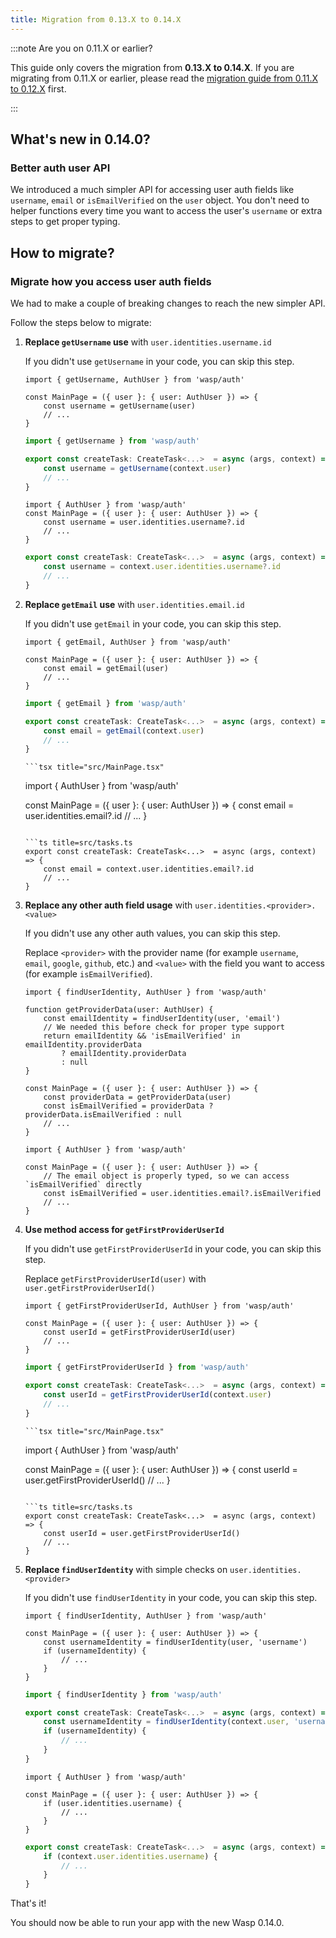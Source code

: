 ```yaml
---
title: Migration from 0.13.X to 0.14.X
---
```


:::note Are you on 0.11.X or earlier?

This guide only covers the migration from **0.13.X to 0.14.X**. If you are migrating from 0.11.X or earlier, please read the [migration guide from 0.11.X to 0.12.X](./migrate-from-0-11-to-0-12.md) first.

:::

## What's new in 0.14.0?

### Better auth user API

We introduced a much simpler API for accessing user auth fields like `username`, `email` or `isEmailVerified` on the `user` object. You don't need to helper functions every time you want to access the user's `username` or extra steps to get proper typing.

## How to migrate?

### Migrate how you access user auth fields

We had to make a couple of breaking changes to reach the new simpler API. 

Follow the steps below to migrate:

1. **Replace `getUsername` use** with `user.identities.username.id`

    If you didn't use `getUsername` in your code, you can skip this step.

    <Tabs>
    <TabItem value="before" label="Before">

    ```tsx title="src/MainPage.tsx"
    import { getUsername, AuthUser } from 'wasp/auth'

    const MainPage = ({ user }: { user: AuthUser }) => {
        const username = getUsername(user)
        // ...
    }
    ```

    ```ts title=src/tasks.ts
    import { getUsername } from 'wasp/auth'

    export const createTask: CreateTask<...>  = async (args, context) => {
        const username = getUsername(context.user)
        // ...
    }
    ```

    </TabItem>
    <TabItem value="after" label="After">

    ```tsx title="src/MainPage.tsx"
    import { AuthUser } from 'wasp/auth'
    const MainPage = ({ user }: { user: AuthUser }) => {
        const username = user.identities.username?.id
        // ...
    }
    ```

    ```ts title=src/tasks.ts
    export const createTask: CreateTask<...>  = async (args, context) => {
        const username = context.user.identities.username?.id
        // ...
    }
    ```
    </TabItem>
    </Tabs>

1. **Replace `getEmail` use** with `user.identities.email.id`

    If you didn't use `getEmail` in your code, you can skip this step.

    <Tabs>
    <TabItem value="before" label="Before">

    ```tsx title="src/MainPage.tsx"
    import { getEmail, AuthUser } from 'wasp/auth'

    const MainPage = ({ user }: { user: AuthUser }) => {
        const email = getEmail(user)
        // ...
    }
    ```

    ```ts title=src/tasks.ts
    import { getEmail } from 'wasp/auth'

    export const createTask: CreateTask<...>  = async (args, context) => {
        const email = getEmail(context.user)
        // ...
    }
    ```

    </TabItem>
    <TabItem value="after" label="After">

       ```tsx title="src/MainPage.tsx"
    import { AuthUser } from 'wasp/auth'

    const MainPage = ({ user }: { user: AuthUser }) => {
        const email = user.identities.email?.id
        // ...
    }
    ```

    ```ts title=src/tasks.ts
    export const createTask: CreateTask<...>  = async (args, context) => {
        const email = context.user.identities.email?.id
        // ...
    }
    ```
    </TabItem>
    </Tabs>

1. **Replace any other auth field usage** with `user.identities.<provider>.<value>`

    If you didn't use any other auth values, you can skip this step.

    Replace `<provider>` with the provider name (for example `username`, `email`, `google`, `github`, etc.) and `<value>` with the field you want to access (for example `isEmailVerified`).

    <Tabs>
    <TabItem value="before" label="Before">

    ```tsx title="src/MainPage.tsx"
    import { findUserIdentity, AuthUser } from 'wasp/auth'

    function getProviderData(user: AuthUser) {
        const emailIdentity = findUserIdentity(user, 'email')
        // We needed this before check for proper type support
        return emailIdentity && 'isEmailVerified' in emailIdentity.providerData
            ? emailIdentity.providerData
            : null
    }

    const MainPage = ({ user }: { user: AuthUser }) => {
        const providerData = getProviderData(user)
        const isEmailVerified = providerData ? providerData.isEmailVerified : null
        // ...
    }
    ```
    </TabItem>
    <TabItem value="after" label="After">

    ```tsx title="src/MainPage.tsx"
    import { AuthUser } from 'wasp/auth'

    const MainPage = ({ user }: { user: AuthUser }) => {
        // The email object is properly typed, so we can access `isEmailVerified` directly
        const isEmailVerified = user.identities.email?.isEmailVerified
        // ...
    }
    ```
    </TabItem>
    </Tabs>

1. **Use method access for `getFirstProviderUserId`**

    If you didn't use `getFirstProviderUserId` in your code, you can skip this step.

    Replace `getFirstProviderUserId(user)` with `user.getFirstProviderUserId()`

    <Tabs>
    <TabItem value="before" label="Before">

    ```tsx title="src/MainPage.tsx"
    import { getFirstProviderUserId, AuthUser } from 'wasp/auth'

    const MainPage = ({ user }: { user: AuthUser }) => {
        const userId = getFirstProviderUserId(user)
        // ...
    }
    ```

    ```ts title=src/tasks.ts
    import { getFirstProviderUserId } from 'wasp/auth'

    export const createTask: CreateTask<...>  = async (args, context) => {
        const userId = getFirstProviderUserId(context.user)
        // ...
    }
    ```

    </TabItem>
    <TabItem value="after" label="After">

       ```tsx title="src/MainPage.tsx"
    import { AuthUser } from 'wasp/auth'

    const MainPage = ({ user }: { user: AuthUser }) => {
        const userId = user.getFirstProviderUserId()
        // ...
    }
    ```

    ```ts title=src/tasks.ts
    export const createTask: CreateTask<...>  = async (args, context) => {
        const userId = user.getFirstProviderUserId()
        // ...
    }
    ```
    </TabItem>
    </Tabs>

1. **Replace `findUserIdentity`** with simple checks on `user.identities.<provider>`

    If you didn't use `findUserIdentity` in your code, you can skip this step.

    <Tabs>
    <TabItem value="before" label="Before">

    ```tsx title="src/MainPage.tsx"
    import { findUserIdentity, AuthUser } from 'wasp/auth'

    const MainPage = ({ user }: { user: AuthUser }) => {
        const usernameIdentity = findUserIdentity(user, 'username')
        if (usernameIdentity) {
            // ...
        }
    }
    ```

    ```ts title=src/tasks.ts
    import { findUserIdentity } from 'wasp/auth'

    export const createTask: CreateTask<...>  = async (args, context) => {
        const usernameIdentity = findUserIdentity(context.user, 'username')
        if (usernameIdentity) {
            // ...
        }
    }
    ```

    </TabItem>
    <TabItem value="after" label="After">

    ```tsx title="src/MainPage.tsx"
    import { AuthUser } from 'wasp/auth'

    const MainPage = ({ user }: { user: AuthUser }) => {
        if (user.identities.username) {
            // ...
        }
    }
    ```

    ```ts title=src/tasks.ts
    export const createTask: CreateTask<...>  = async (args, context) => {
        if (context.user.identities.username) {
            // ...
        }
    }
    ```
    </TabItem>
    </Tabs>


That's it!

You should now be able to run your app with the new Wasp 0.14.0.